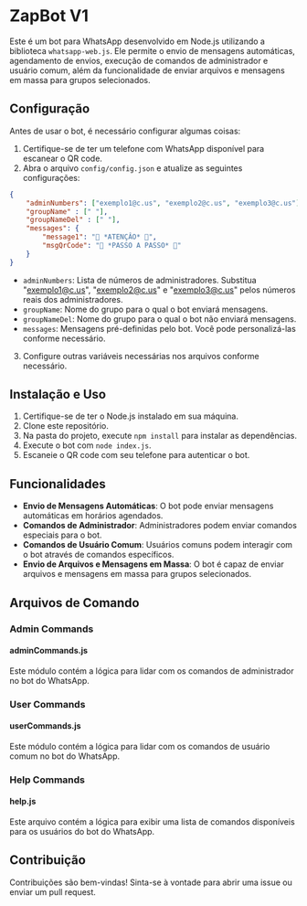 
# ZapBot V1

Este é um bot para WhatsApp desenvolvido em Node.js utilizando a biblioteca `whatsapp-web.js`. Ele permite o envio de mensagens automáticas, agendamento de envios, execução de comandos de administrador e usuário comum, além da funcionalidade de enviar arquivos e mensagens em massa para grupos selecionados.

## Configuração

Antes de usar o bot, é necessário configurar algumas coisas:

1. Certifique-se de ter um telefone com WhatsApp disponível para escanear o QR code.
2. Abra o arquivo `config/config.json` e atualize as seguintes configurações:

```json
{
    "adminNumbers": ["exemplo1@c.us", "exemplo2@c.us", "exemplo3@c.us"],
    "groupName" : [" "],
    "groupNameDel" : [" "],
    "messages": {
        "message1": "🚨 *ATENÇÂO* 🚨",
        "msgQrCode": "🚨 *PASSO A PASSO* 🚨"
    }
}
```

- `adminNumbers`: Lista de números de administradores. Substitua "exemplo1@c.us", "exemplo2@c.us" e "exemplo3@c.us" pelos números reais dos administradores.
- `groupName`: Nome do grupo para o qual o bot enviará mensagens.
- `groupNameDel`: Nome do grupo para o qual o bot não enviará mensagens.
- `messages`: Mensagens pré-definidas pelo bot. Você pode personalizá-las conforme necessário.

3. Configure outras variáveis necessárias nos arquivos conforme necessário.

## Instalação e Uso

1. Certifique-se de ter o Node.js instalado em sua máquina.
2. Clone este repositório.
3. Na pasta do projeto, execute `npm install` para instalar as dependências.
4. Execute o bot com `node index.js`.
5. Escaneie o QR code com seu telefone para autenticar o bot.

## Funcionalidades

- **Envio de Mensagens Automáticas**: O bot pode enviar mensagens automáticas em horários agendados.
- **Comandos de Administrador**: Administradores podem enviar comandos especiais para o bot.
- **Comandos de Usuário Comum**: Usuários comuns podem interagir com o bot através de comandos específicos.
- **Envio de Arquivos e Mensagens em Massa**: O bot é capaz de enviar arquivos e mensagens em massa para grupos selecionados.

## Arquivos de Comando

### Admin Commands

#### adminCommands.js

Este módulo contém a lógica para lidar com os comandos de administrador no bot do WhatsApp.

### User Commands

#### userCommands.js

Este módulo contém a lógica para lidar com os comandos de usuário comum no bot do WhatsApp.

### Help Commands

#### help.js

Este arquivo contém a lógica para exibir uma lista de comandos disponíveis para os usuários do bot do WhatsApp.

## Contribuição

Contribuições são bem-vindas! Sinta-se à vontade para abrir uma issue ou enviar um pull request.
